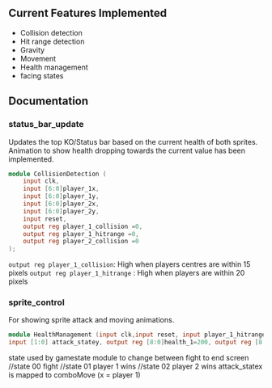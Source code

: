 

## Current Features Implemented
- Collision detection
- Hit range detection
- Gravity
- Movement
- Health management
- facing states

## Documentation

### status_bar_update
Updates the top KO/Status bar based on the current health of both sprites. Animation to show health dropping towards the current value has been implemented.
```verilog
module CollisionDetection (
    input clk,
    input [6:0]player_1x,
    input [6:0]player_1y,
    input [6:0]player_2x,
    input [6:0]player_2y,
    input reset,
    output reg player_1_collision =0,
    output reg player_1_hitrange =0,
    output reg player_2_collision =0
);
```
`output reg player_1_collision`: High when players centres are within 15 pixels
`output reg player_1_hitrange` : High when players are within 20 pixels

### sprite_control
For showing sprite attack and moving animations.
```verilog
module HealthManagement (input clk,input reset, input player_1_hitrangewire, input [1:0] attack_statex,
input [1:0] attack_statey, output reg [8:0]health_1=200, output reg [8:0] health_2 =200, output reg [2:0]state);
```
state used by gamestate module to change between fight to end screen
//state 00 fight
//state 01 player 1 wins
//state 02 player 2 wins
attack_statex is mapped to comboMove (x = player 1)




